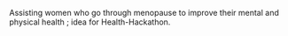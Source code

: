 Assisting women who go through menopause to improve their mental and physical health ; idea for Health-Hackathon.

